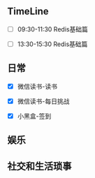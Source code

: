 ## TimeLine

- [ ] 09:30-11:30 Redis基础篇
- [ ] 13:30-15:30 Redis基础篇


## 日常

- [x] 微信读书-读书
- [x] 微信读书-每日挑战
- [x] 小黑盒-签到


## 娱乐



## 社交和生活琐事

